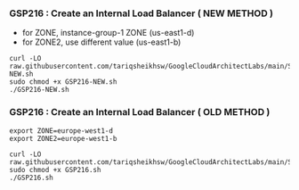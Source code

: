 ### GSP216 : Create an Internal Load Balancer ( NEW METHOD )  


* for ZONE, instance-group-1 ZONE (us-east1-d)
* for ZONE2, use different value (us-east1-b)

```
curl -LO raw.githubusercontent.com/tariqsheikhsw/GoogleCloudArchitectLabs/main/Solutions/GSP216-NEW.sh
sudo chmod +x GSP216-NEW.sh
./GSP216-NEW.sh

```




### GSP216 : Create an Internal Load Balancer ( OLD METHOD )  

```
export ZONE=europe-west1-d
export ZONE2=europe-west1-b
```


```
curl -LO raw.githubusercontent.com/tariqsheikhsw/GoogleCloudArchitectLabs/main/Solutions/GSP216.sh
sudo chmod +x GSP216.sh
./GSP216.sh

```

